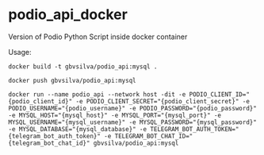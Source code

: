# podio_api_docker

Version of Podio Python Script inside docker container

Usage:

```shell
docker build -t gbvsilva/podio_api:mysql .
```

```shell
docker push gbvsilva/podio_api:mysql
```

```shell
docker run --name podio_api --network host -dit -e PODIO_CLIENT_ID="{podio_client_id}" -e PODIO_CLIENT_SECRET="{podio_client_secret}" -e PODIO_USERNAME="{podio_username}" -e PODIO_PASSWORD="{podio_password}" -e MYSQL_HOST="{mysql_host}" -e MYSQL_PORT="{mysql_port}" -e MYSQL_USERNAME="{mysql_username}" -e MYSQL_PASSWORD="{mysql_password}" -e MYSQL_DATABASE="{mysql_database}" -e TELEGRAM_BOT_AUTH_TOKEN="{telegram_bot_auth_token}" -e TELEGRAM_BOT_CHAT_ID="{telegram_bot_chat_id}" gbvsilva/podio_api:mysql
```